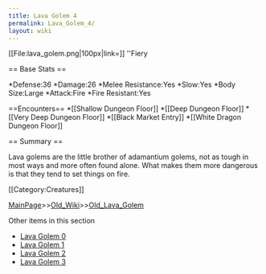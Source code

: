 ```yaml
---
title: Lava Golem 4
permalink: Lava_Golem_4/
layout: wiki
---
```

[[File:lava_golem.png|100px|link=]] ''Fiery

== Base Stats ==

*Defense:36
*Damage:26
*Melee Resistance:Yes
*Slow:Yes
*Body Size:Large
*Attack:Fire
*Fire Resistant:Yes

==Encounters==
*[[Shallow Dungeon Floor]]
*[[Deep Dungeon Floor]]
*[[Very Deep Dungeon Floor]]
*[[Black Market Entry]]
*[[White Dragon Dungeon Floor]]

== Summary ==

Lava golems are the little brother of adamantium golems, not as tough in most ways and more often found alone. What makes them more dangerous is that they tend to set things on fire.

[[Category:Creatures]]

[MainPage](/keeperrl_wiki/ "wikilink")>>[Old_Wiki](/keeperrl_wiki/Old_Wiki "wikilink")>>[Old_Lava_Golem](/keeperrl_wiki/Old_Lava_Golem "wikilink")

Other items in this section
-    [Lava Golem 0](/keeperrl_wiki/Lava_Golem_0 "wikilink")
-    [Lava Golem 1](/keeperrl_wiki/Lava_Golem_1 "wikilink")
-    [Lava Golem 2](/keeperrl_wiki/Lava_Golem_2 "wikilink")
-    [Lava Golem 3](/keeperrl_wiki/Lava_Golem_3 "wikilink")
